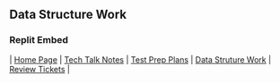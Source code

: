## Data Structure Work
### Replit Embed

| [Home Page](https://yeonjoonhong.github.io/Data-Structures-2/) | [Tech Talk Notes](../Tech%20Talk%20Notes) | [Test Prep Plans](../Test%20Prep%20Plans) | [Data Struture Work](../Data%20Structure%20Work) | [Review Tickets](../Review%20Tickets) |


